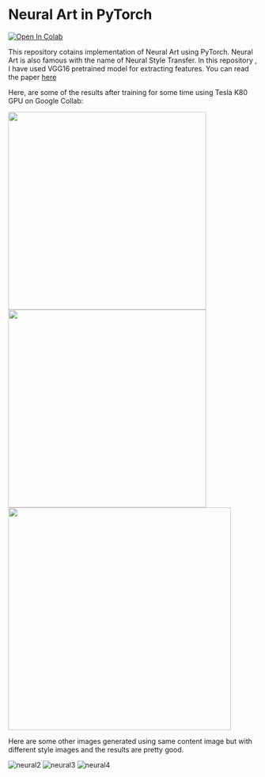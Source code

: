 # Neural Art in PyTorch
[![Open In Colab](https://colab.research.google.com/assets/colab-badge.svg)](https://drive.google.com/open?id=1_1bqYr-A5yK7dae-Hqvbho0e6CnUXOVU)

This repository cotains implementation of Neural Art using PyTorch. Neural Art is also famous with the name of Neural Style Transfer. In this repository , I have used VGG16 pretrained model for extracting features. You can read the paper [here](https://www.cvfoundation.org/openaccess/content_cvpr_2016/papers/Gatys_Image_Style_Transfer_CVPR_2016_paper.pdf)

Here, are some of the results after training for some time using Tesla K80 GPU on Google Collab:

<img src="https://user-images.githubusercontent.com/35501699/54220463-7c17a700-4517-11e9-8256-6c0c2f396ff9.jpg" width="400" height="400">     <img src="https://user-images.githubusercontent.com/35501699/54220469-7de16a80-4517-11e9-9912-3e5384929ec8.jpg" width="400" height="400"> 
          <img src="https://user-images.githubusercontent.com/35501699/54220476-80dc5b00-4517-11e9-8443-f6ba00eb947e.jpg" width="450" height="450"> 



Here are some other images generated using same content image but with different style images and the results are pretty good. 

![neural2](https://user-images.githubusercontent.com/35501699/47318653-3e9aa600-d66a-11e8-80df-5ad4db36a75c.jpg)
![neural3](https://user-images.githubusercontent.com/35501699/47318655-3e9aa600-d66a-11e8-92dc-9af6e87fb418.jpg)
![neural4](https://user-images.githubusercontent.com/35501699/47318657-3f333c80-d66a-11e8-92bc-0432eb4bed2e.jpg)







